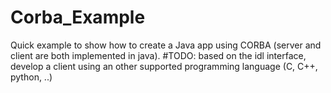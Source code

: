 # Corba_Example
Quick example to show how to create a Java app using CORBA (server and client are both implemented in java).
#TODO: based on the idl interface, develop a client using an other supported programming language (C, C++, python, ..)
